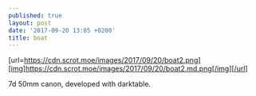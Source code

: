 ```yaml
---
published: true
layout: post
date: '2017-09-20 13:05 +0200'
title: boat
---
```

[url=https://cdn.scrot.moe/images/2017/09/20/boat2.png][img]https://cdn.scrot.moe/images/2017/09/20/boat2.md.png[/img][/url]

7d 50mm canon, developed with darktable.
